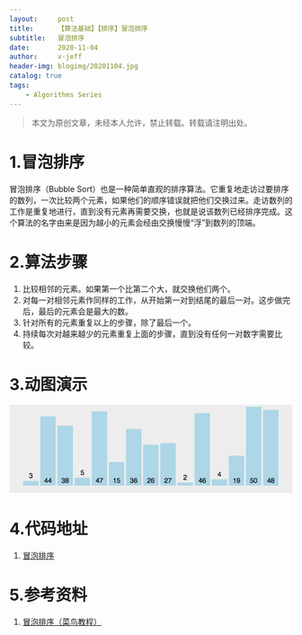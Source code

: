 ```yaml
---
layout:     post
title:      【算法基础】【排序】冒泡排序
subtitle:   冒泡排序
date:       2020-11-04
author:     x-jeff
header-img: blogimg/20201104.jpg
catalog: true
tags:
    - Algorithms Series
---        
```

>本文为原创文章，未经本人允许，禁止转载。转载请注明出处。

# 1.冒泡排序

冒泡排序（Bubble Sort）也是一种简单直观的排序算法。它重复地走访过要排序的数列，一次比较两个元素，如果他们的顺序错误就把他们交换过来。走访数列的工作是重复地进行，直到没有元素再需要交换，也就是说该数列已经排序完成。这个算法的名字由来是因为越小的元素会经由交换慢慢“浮”到数列的顶端。

# 2.算法步骤

1. 比较相邻的元素。如果第一个比第二个大，就交换他们两个。
2. 对每一对相邻元素作同样的工作，从开始第一对到结尾的最后一对。这步做完后，最后的元素会是最大的数。
3. 针对所有的元素重复以上的步骤，除了最后一个。
4. 持续每次对越来越少的元素重复上面的步骤，直到没有任何一对数字需要比较。

# 3.动图演示

![](https://github.com/x-jeff/BlogImage/raw/master/AlgorithmsSeries/Sort/bubbleSort.gif)

# 4.代码地址

1. [冒泡排序](https://github.com/x-jeff/Algorithm_Code)

# 5.参考资料

1. [冒泡排序（菜鸟教程）](https://www.runoob.com/w3cnote/bubble-sort.html)
